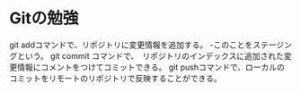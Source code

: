 # Gitの勉強
git addコマンドで、リポジトリに変更情報を追加する。
-このことをステージングという。
git commit コマンドで、　リポジトリのインデックスに追加された変更情報にコメントをつけてコミットできる。
git pushコマンドで、ローカルのコミットをリモートのリポジトリで反映することができる。
